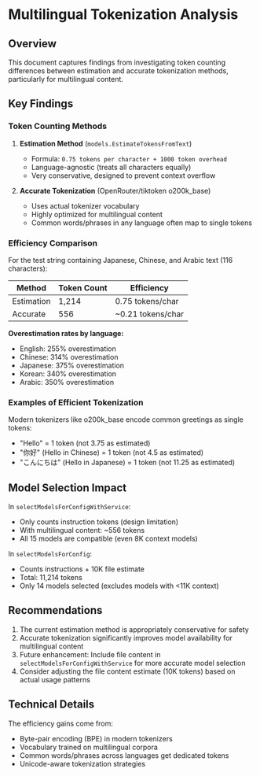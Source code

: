 # Multilingual Tokenization Analysis

## Overview

This document captures findings from investigating token counting differences between estimation and accurate tokenization methods, particularly for multilingual content.

## Key Findings

### Token Counting Methods

1. **Estimation Method** (`models.EstimateTokensFromText`)
   - Formula: `0.75 tokens per character + 1000 token overhead`
   - Language-agnostic (treats all characters equally)
   - Very conservative, designed to prevent context overflow

2. **Accurate Tokenization** (OpenRouter/tiktoken o200k_base)
   - Uses actual tokenizer vocabulary
   - Highly optimized for multilingual content
   - Common words/phrases in any language often map to single tokens

### Efficiency Comparison

For the test string containing Japanese, Chinese, and Arabic text (116 characters):

| Method | Token Count | Efficiency |
|--------|-------------|------------|
| Estimation | 1,214 | 0.75 tokens/char |
| Accurate | 556 | ~0.21 tokens/char |

**Overestimation rates by language:**
- English: 255% overestimation
- Chinese: 314% overestimation
- Japanese: 375% overestimation
- Korean: 340% overestimation
- Arabic: 350% overestimation

### Examples of Efficient Tokenization

Modern tokenizers like o200k_base encode common greetings as single tokens:
- "Hello" = 1 token (not 3.75 as estimated)
- "你好" (Hello in Chinese) = 1 token (not 4.5 as estimated)
- "こんにちは" (Hello in Japanese) = 1 token (not 11.25 as estimated)

## Model Selection Impact

In `selectModelsForConfigWithService`:
- Only counts instruction tokens (design limitation)
- With multilingual content: ~556 tokens
- All 15 models are compatible (even 8K context models)

In `selectModelsForConfig`:
- Counts instructions + 10K file estimate
- Total: 11,214 tokens
- Only 14 models selected (excludes models with <11K context)

## Recommendations

1. The current estimation method is appropriately conservative for safety
2. Accurate tokenization significantly improves model availability for multilingual content
3. Future enhancement: Include file content in `selectModelsForConfigWithService` for more accurate model selection
4. Consider adjusting the file content estimate (10K tokens) based on actual usage patterns

## Technical Details

The efficiency gains come from:
- Byte-pair encoding (BPE) in modern tokenizers
- Vocabulary trained on multilingual corpora
- Common words/phrases across languages get dedicated tokens
- Unicode-aware tokenization strategies
